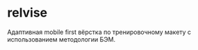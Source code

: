 # relvise

Адаптивная mobile first вёрстка по тренировочному макету с использованием методологии БЭМ.
